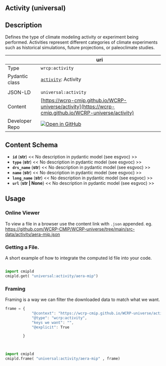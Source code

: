 

<section id="description">

# Activity  (universal)

## Description
Defines the type of climate modeling activity or experiment being performed. Activities represent different categories of climate experiments such as historical simulations, future projections, or paleoclimate studies.

</section>



<section id="info">

|  | uri |
| --- | --- |
| Type | `wrcp:activity` |
| Pydantic class | [`activity`](https://github.com/ESGF/esgf-vocab/blob/main/src/esgvoc/api/data_descriptors/activity.py): Activity |
| | |
| JSON-LD | `universal:activity` |
| Content | [https://wcrp-cmip.github.io/WCRP-universe/activity](https://wcrp-cmip.github.io/WCRP-universe/activity) |
| Developer Repo | [![Open in GitHub](https://img.shields.io/badge/Open-GitHub-blue?logo=github&style=flat-square)](https://github.com/WCRP-CMIP/WCRP-universe/tree/main/src-data/activity) |


</section>
    
<section id="schema">

## Content Schema

- **`id`** (**str**) 
  << No description in pydantic model (see esgvoc) >>
- **`type`** (**str**) 
  << No description in pydantic model (see esgvoc) >>
- **`drs_name`** (**str**) 
  << No description in pydantic model (see esgvoc) >>
- **`name`** (**str**) 
  << No description in pydantic model (see esgvoc) >>
- **`long_name`** (**str**) 
  << No description in pydantic model (see esgvoc) >>
- **`url`** (**str | None**) 
  << No description in pydantic model (see esgvoc) >>





</section>   

<section id="usage">

## Usage

### Online Viewer 
To view a file in a browser use the content link with `.json` appended. eg. https://github.com/WCRP-CMIP/WCRP-universe/tree/main/src-data/activity/aera-mip.json

### Getting a File. 

A short example of how to integrate the computed ld file into your code. 

```python

import cmipld
cmipld.get( "universal:activity/aera-mip")

```

### Framing
Framing is a way we can filter the downloaded data to match what we want. 
```js
frame = {
            "@context": "https://wcrp-cmip.github.io/WCRP-universe/activity/_context_",
            "@type": "wcrp:activity",
            "keys we want": "",
            "@explicit": True

        }
        
```

```python

import cmipld
cmipld.frame( "universal:activity/aera-mip" , frame)

```
</section>

    
